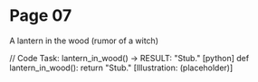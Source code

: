 # Page 07

A lantern in the wood (rumor of a witch)

// Code Task: lantern_in_wood() → RESULT: "Stub."
[python]
def lantern_in_wood():
    return "Stub."
[Illustration: (placeholder)]
